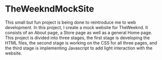 # TheWeekndMockSite
This small but fun project is being done to reintroduce me to web development. 
In this project, I create a mock website for TheWeeknd. It consists of an About page, 
a Store page as well as a general Home page. This project is divided into three stages, 
the first stage is developing the HTML files, the second stage is working on the CSS 
for all three pages, and the third stage is implementing Javascript to add light 
interaction with the website.
